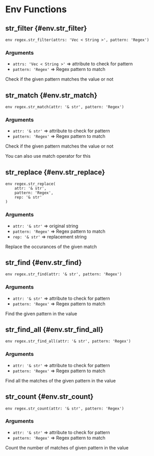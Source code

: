 # Env Functions
## str_filter {#env.str_filter}
```sig
env regex.str_filter(attrs: 'Vec < String >', pattern: 'Regex')
```

### Arguments
- `attrs: 'Vec < String >'` => attribute to check for pattern
- `pattern: 'Regex'` => Regex pattern to match

Check if the given pattern matches the value or not
## str_match {#env.str_match}
```sig
env regex.str_match(attr: '& str', pattern: 'Regex')
```

### Arguments
- `attr: '& str'` => attribute to check for pattern
- `pattern: 'Regex'` => Regex pattern to match

Check if the given pattern matches the value or not

You can also use match operator for this
## str_replace {#env.str_replace}
```sig
env regex.str_replace(
    attr: '& str',
    pattern: 'Regex',
    rep: '& str'
)
```

### Arguments
- `attr: '& str'` => original string
- `pattern: 'Regex'` => Regex pattern to match
- `rep: '& str'` => replacement string

Replace the occurances of the given match
## str_find {#env.str_find}
```sig
env regex.str_find(attr: '& str', pattern: 'Regex')
```

### Arguments
- `attr: '& str'` => attribute to check for pattern
- `pattern: 'Regex'` => Regex pattern to match

Find the given pattern in the value
## str_find_all {#env.str_find_all}
```sig
env regex.str_find_all(attr: '& str', pattern: 'Regex')
```

### Arguments
- `attr: '& str'` => attribute to check for pattern
- `pattern: 'Regex'` => Regex pattern to match

Find all the matches of the given pattern in the value
## str_count {#env.str_count}
```sig
env regex.str_count(attr: '& str', pattern: 'Regex')
```

### Arguments
- `attr: '& str'` => attribute to check for pattern
- `pattern: 'Regex'` => Regex pattern to match

Count the number of matches of given pattern in the value
